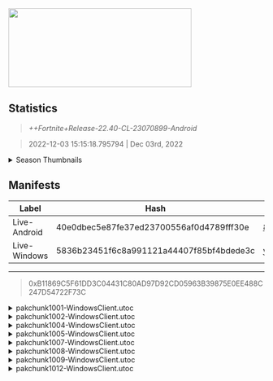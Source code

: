 <div style="pointer-events: none">
  <img style="pointer-events: none" src="https://raw.githubusercontent.com/Tectors/Archive/master/source/dependents/gen.22.40.svg" width="360" height="155">
<div>

## Statistics
> *++Fortnite+Release-22.40-CL-23070899-Android*

> 2022-12-03 15:15:18.795794 | Dec 03rd, 2022

<details>
  <summary>Season Thumbnails</summary>

  > Seasonal thumbnails are a season's normal ltms and their photos.

  | Name | ID |
  | - | - |
  | [Zero Build - Duos](https://raw.githubusercontent.com/Tectors/Archive/master/source/dependents/monthly-rotaton/playlist_nobuildbr_duo_22_40.png) | Playlist_NoBuildBR_Duo |
  | [Solo](https://raw.githubusercontent.com/Tectors/Archive/master/source/dependents/monthly-rotaton/playlist_defaultsolo_22_40.png) | Playlist_DefaultSolo |
  | [Zero Build - Trios](https://raw.githubusercontent.com/Tectors/Archive/master/source/dependents/monthly-rotaton/playlist_nobuildbr_trio_22_40.png) | Playlist_NoBuildBR_Trio |
  | [Zero Build - Solo](https://raw.githubusercontent.com/Tectors/Archive/master/source/dependents/monthly-rotaton/playlist_nobuildbr_solo_22_40.png) | Playlist_NoBuildBR_Solo |
</details>

## Manifests
| Label | Hash | Route |
| - | - | - |
| Live-Android | 40e0dbec5e87fe37ed23700556af0d4789fff30e | [8OuJjaHpTOoprdw5fkSmbZMjCNOsJg](https://github.com/Tectors/Archive/blob/master/manifests/8OuJjaHpTOoprdw5fkSmbZMjCNOsJg.manifest) |
| Live-Windows | 5836b23451f6c8a991121a44407f85bf4bdede3c | [yTUVvOU-BiOQgUeuLkavho8cCAt9_g](https://github.com/Tectors/Archive/blob/master/manifests/yTUVvOU-BiOQgUeuLkavho8cCAt9_g.manifest) |

---

> 0xB11869C5F61DD3C04431C80AD97D92CD05963B39875E0EE488C247D54722F73C

<details>
  <summary>pakchunk1001-WindowsClient.utoc</summary>

  > FortniteGame/Content/Paks/pakchunk1001-WindowsClient.utoc

  > 0x246832CCD653DE82E0E0BA80D16F9DFDC6965A1A88A625CD3B262DCD2799E29A

  </details>

<details>
  <summary>pakchunk1002-WindowsClient.utoc</summary>

  > FortniteGame/Content/Paks/pakchunk1002-WindowsClient.utoc

  > 0x71A72AA74E6021208782250B34392CAC536551B873E8DC5E5BBA44AFEC69D854

  <img src="https://raw.githubusercontent.com/Tectors/Archive/master/source/dependents/referred/LoadingScreen_Genius.svg" width="100"> 
</details>

<details>
  <summary>pakchunk1004-WindowsClient.utoc</summary>

  > FortniteGame/Content/Paks/pakchunk1004-WindowsClient.utoc

  > 0xE851A6EFF448024AB69D892C97E764B93BC14B3826CFF0F13D0E22B24301C27B

  <img src="https://raw.githubusercontent.com/Tectors/Archive/master/source/dependents/referred/EID_Coping.svg" width="100"> 
</details>

<details>
  <summary>pakchunk1005-WindowsClient.utoc</summary>

  > FortniteGame/Content/Paks/pakchunk1005-WindowsClient.utoc

  > 0x6530AB40A692A70E5D032AB25BF8C6CFE285D8396F497F30096E7FE1D85D153D

  <img src="https://raw.githubusercontent.com/Tectors/Archive/master/source/dependents/referred/Spray_RedOasis.svg" width="100"> <img src="https://raw.githubusercontent.com/Tectors/Archive/master/source/dependents/referred/Character_RedOasisPomegranate.svg" width="100"> <img src="https://raw.githubusercontent.com/Tectors/Archive/master/source/dependents/referred/Character_RedOasisJackfruit.svg" width="100"> <img src="https://raw.githubusercontent.com/Tectors/Archive/master/source/dependents/referred/Character_RedOasisGooseberry.svg" width="100"> <img src="https://raw.githubusercontent.com/Tectors/Archive/master/source/dependents/referred/Character_RedOasisBlackberry.svg" width="100"> <img src="https://raw.githubusercontent.com/Tectors/Archive/master/source/dependents/referred/Character_RedOasisApricot.svg" width="100"> <img src="https://raw.githubusercontent.com/Tectors/Archive/master/source/dependents/referred/Backpack_RedOasis.svg" width="100"> 
</details>

<details>
  <summary>pakchunk1007-WindowsClient.utoc</summary>

  > FortniteGame/Content/Paks/pakchunk1007-WindowsClient.utoc

  > 0x5B93AF10B750B5C5FEA1BEB526BCA250544C98A5A985A820DB467CE2A8386AE7

  <img src="https://raw.githubusercontent.com/Tectors/Archive/master/source/dependents/referred/Pickaxe_Silencer.svg" width="100"> <img src="https://raw.githubusercontent.com/Tectors/Archive/master/source/dependents/referred/LoadingScreen_Silencer.svg" width="100"> <img src="https://raw.githubusercontent.com/Tectors/Archive/master/source/dependents/referred/Character_Silencer.svg" width="100"> <img src="https://raw.githubusercontent.com/Tectors/Archive/master/source/dependents/referred/Backpack_Silencer.svg" width="100"> 
</details>

<details>
  <summary>pakchunk1008-WindowsClient.utoc</summary>

  > FortniteGame/Content/Paks/pakchunk1008-WindowsClient.utoc

  > 0xEA02C6D5440770C78212B7D397A64D03BF02CC5D9BA01C73C5F17518FAA73D21

  <img src="https://raw.githubusercontent.com/Tectors/Archive/master/source/dependents/referred/EID_Iconic.svg" width="100"> 
</details>

<details>
  <summary>pakchunk1009-WindowsClient.utoc</summary>

  > FortniteGame/Content/Paks/pakchunk1009-WindowsClient.utoc

  > 0x80FAE1B3960010587D3B3618D2D4B0F0C3D116BFDA4B471D44BA78D6D8EC5376

  <img src="https://raw.githubusercontent.com/Tectors/Archive/master/source/dependents/referred/EID_Goodbye.svg" width="100"> 
</details>

<details>
  <summary>pakchunk1012-WindowsClient.utoc</summary>

  > FortniteGame/Content/Paks/pakchunk1012-WindowsClient.utoc

  > 0xB849A800AE7175B77C29E7D57FDA3BB898867064D8936AFD41EBEC19EE2F0482

  </details>

